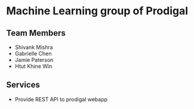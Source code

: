 # Machine Learning group of Prodigal 

## Team Members
* Shivank Mishra
* Gabrielle Chen
* Jamie Paterson 
* Htut Khine Win 

## Services
* Provide REST API to prodigal webapp 
